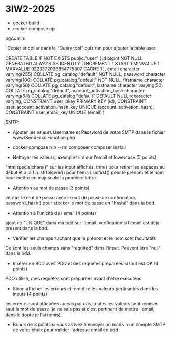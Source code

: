 # 3IW2-2025

- docker build .
- docker compose up

pgAdmin:

-Copier et coller dans le "Query tool" puis run pour ajouter la table user.

CREATE TABLE IF NOT EXISTS public."user"
(
    id bigint NOT NULL GENERATED ALWAYS AS IDENTITY ( INCREMENT 1 START 1 MINVALUE 1 MAXVALUE 9223372036854775807 CACHE 1 ),
    email character varying(255) COLLATE pg_catalog."default" NOT NULL,
    password character varying(100) COLLATE pg_catalog."default" NOT NULL,
    firstname character varying(50) COLLATE pg_catalog."default",
    lastname character varying(50) COLLATE pg_catalog."default",
    account_activation_hash character varying(64) COLLATE pg_catalog."default" DEFAULT NULL::character varying,
    CONSTRAINT user_pkey PRIMARY KEY (id),
    CONSTRAINT user_account_activation_hash_key UNIQUE (account_activation_hash),
    CONSTRAINT user_email_key UNIQUE (email)
)


SMTP:

- Ajouter les valeurs Username et Password de votre SMTP dans le fichier www/SendEmailFunction.php
- docker compose run --rm composer composer install




- Nettoyer les valeurs, exemple trim sur l'email et lowercase (5 points)

"htmlspecialchars()" sur les input affichés.
trim() pour retirer les espaces au début et à la fin.
strtolower() pour l'email.
ucfirst() pour le prénom et le nom pour mettre en majuscule la première lettre.

- Attention au mot de passe (3 points)

vérifier le mot de passe avec le mot de passe de confirmation.
password_hash() pour stocker le mot de passe en "hashé" dans la bdd.

- Attention à l'unicité de l'email (4 points)

ajout de "UNIQUE" dans ma bdd sur l'email.
verification si l'email est déjà présent dans la bdd.

- Vérifier les champs sachant que le prénom et le nom sont facultatifs

Ce sont les seuls champs sans "required" dans l'input.
Peuvent être "null" dans la bdd.

- Insérer en BDD avec PDO et des requêtes préparées si tout est OK (4 points)

PDO utilisé, mes requêtes sont préparées avant d'être exécutées.

- Sinon afficher les erreurs et remettre les valeurs pertinantes dans les inputs (4 points)

les erreurs sont affichées au cas par cas.
toutes les valeurs sont remises sauf le mot de passe (je ne sais pas si c'est pertinent de mettre l'email, dans le doute je l'ai remis).

- Bonus de 3 points si vous arrivez à envoyer un mail via un compte SMTP de votre choix pour valider l'adresse email en bdd
